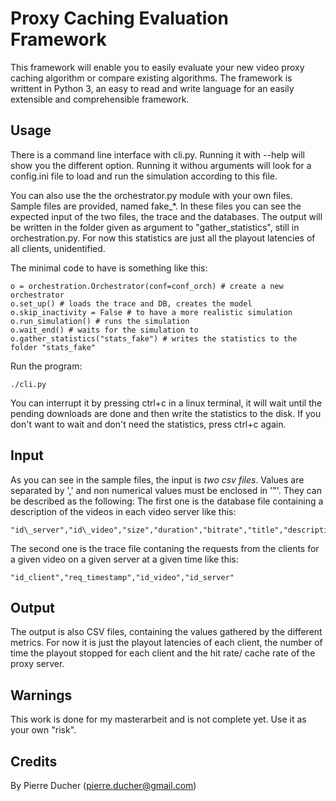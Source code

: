 # Proxy Caching Evaluation Framework

This framework will enable you to easily evaluate your new video proxy caching algorithm or compare existing algorithms. The framework is writtent in Python 3, an easy to read and write language for an easily extensible and comprehensible framework.

## Usage
There is a command line interface with cli.py. Running it with --help will show you the different option. Running it withou arguments will look for a config.ini file to load and run the simulation according to this file.

You can also use the the orchestrator.py module with your own files. Sample files are provided, named fake\_*. In these files you can see the expected input of the two files, the trace and the databases. The output will be written in the folder given as argument to "gather\_statistics", still in orchestration.py. For now this statistics are just all the playout latencies of all clients, unidentified.

The minimal code to have is something like this:

    o = orchestration.Orchestrator(conf=conf_orch) # create a new orchestrator
    o.set_up() # loads the trace and DB, creates the model
    o.skip_inactivity = False # to have a more realistic simulation
    o.run_simulation() # runs the simulation
    o.wait_end() # waits for the simulation to 
    o.gather_statistics("stats_fake") # writes the statistics to the folder "stats_fake"

Run the program:

    ./cli.py

You can interrupt it by pressing ctrl+c in a linux terminal, it will wait until the pending downloads are done and then write the statistics to the disk. If you don't want to wait and don't need the statistics, press ctrl+c again.

## Input

As you can see in the sample files, the input is *two csv files*. Values are separated by ',' and non numerical values must be enclosed in '"'. They can be described as the following:
The first one is the database file containing a description of the videos in each video server like this:

    "id\_server","id\_video","size","duration","bitrate","title","description"
The second one is the trace file contaning the requests from the clients for a given video on a given server at a given time like this:

    "id_client","req_timestamp","id_video","id_server"

## Output

The output is also CSV files, containing the values gathered by the different metrics. For now it is just the playout latencies of each client, the number of time the playout stopped for each client and the hit rate/ cache rate of the proxy server.

## Warnings

This work is done for my masterarbeit and is not complete yet. Use it as your own "risk".

## Credits

By Pierre Ducher (pierre.ducher@gmail.com)
